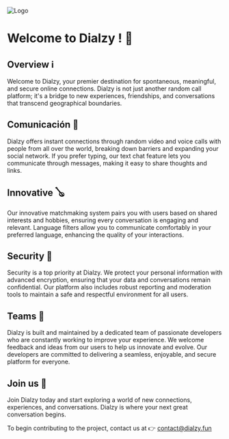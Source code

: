 
![Logo]([https://raw.githubusercontent.com/Dialzy/.github/main/logo%2Bbrand.png](https://raw.githubusercontent.com/Dialzy/.github/main/logo--logo.png))


# Welcome to Dialzy ! 🎉

## Overview ℹ️
Welcome to Dialzy, your premier destination for spontaneous, meaningful, and secure online connections. Dialzy is not just another random call platform; it's a bridge to new experiences, friendships, and conversations that transcend geographical boundaries.

## Comunicación 🤠
Dialzy offers instant connections through random video and voice calls with people from all over the world, breaking down barriers and expanding your social network. If you prefer typing, our text chat feature lets you communicate through messages, making it easy to share thoughts and links.

## Innovative 🪕
Our innovative matchmaking system pairs you with users based on shared interests and hobbies, ensuring every conversation is engaging and relevant. Language filters allow you to communicate comfortably in your preferred language, enhancing the quality of your interactions.

## Security 🔑
Security is a top priority at Dialzy. We protect your personal information with advanced encryption, ensuring that your data and conversations remain confidential. Our platform also includes robust reporting and moderation tools to maintain a safe and respectful environment for all users.

## Teams 🚀
Dialzy is built and maintained by a dedicated team of passionate developers who are constantly working to improve your experience. We welcome feedback and ideas from our users to help us innovate and evolve. Our developers are committed to delivering a seamless, enjoyable, and secure platform for everyone.

## Join us 🤛
Join Dialzy today and start exploring a world of new connections, experiences, and conversations. Dialzy is where your next great conversation begins.


To begin contributing to the project, contact us at 👉 contact@dialzy.fun

